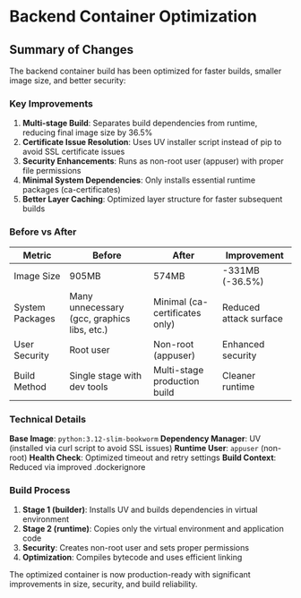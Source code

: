 # Backend Container Optimization

## Summary of Changes

The backend container build has been optimized for faster builds, smaller image size, and better security:

### Key Improvements

1. **Multi-stage Build**: Separates build dependencies from runtime, reducing final image size by 36.5%
2. **Certificate Issue Resolution**: Uses UV installer script instead of pip to avoid SSL certificate issues
3. **Security Enhancements**: Runs as non-root user (appuser) with proper file permissions
4. **Minimal System Dependencies**: Only installs essential runtime packages (ca-certificates)
5. **Better Layer Caching**: Optimized layer structure for faster subsequent builds

### Before vs After

| Metric | Before | After | Improvement |
|--------|--------|--------|-------------|
| Image Size | 905MB | 574MB | -331MB (-36.5%) |
| System Packages | Many unnecessary (gcc, graphics libs, etc.) | Minimal (ca-certificates only) | Reduced attack surface |
| User Security | Root user | Non-root (appuser) | Enhanced security |
| Build Method | Single stage with dev tools | Multi-stage production build | Cleaner runtime |

### Technical Details

**Base Image**: `python:3.12-slim-bookworm`
**Dependency Manager**: UV (installed via curl script to avoid SSL issues)
**Runtime User**: `appuser` (non-root)
**Health Check**: Optimized timeout and retry settings
**Build Context**: Reduced via improved .dockerignore

### Build Process

1. **Stage 1 (builder)**: Installs UV and builds dependencies in virtual environment
2. **Stage 2 (runtime)**: Copies only the virtual environment and application code
3. **Security**: Creates non-root user and sets proper permissions
4. **Optimization**: Compiles bytecode and uses efficient linking

The optimized container is now production-ready with significant improvements in size, security, and build reliability.